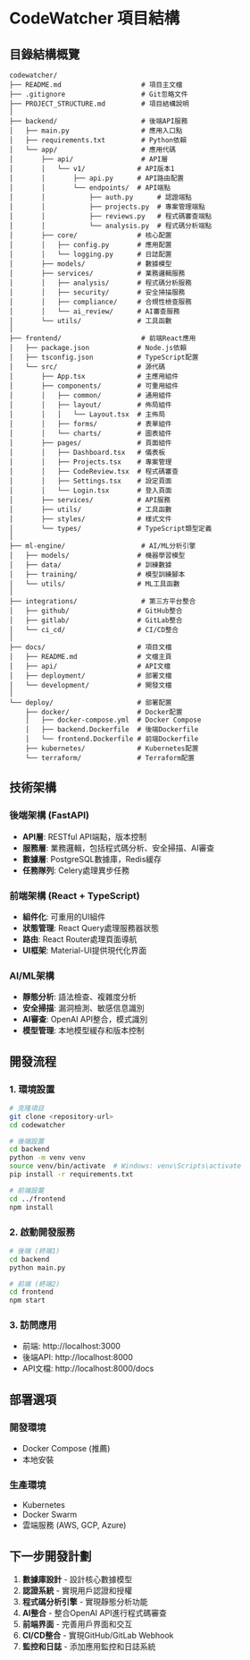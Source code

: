 # CodeWatcher 項目結構

## 目錄結構概覽

```
codewatcher/
├── README.md                    # 項目主文檔
├── .gitignore                   # Git忽略文件
├── PROJECT_STRUCTURE.md         # 項目結構說明
│
├── backend/                     # 後端API服務
│   ├── main.py                  # 應用入口點
│   ├── requirements.txt         # Python依賴
│   └── app/                     # 應用代碼
│       ├── api/                 # API層
│       │   └── v1/             # API版本1
│       │       ├── api.py      # API路由配置
│       │       └── endpoints/  # API端點
│       │           ├── auth.py      # 認證端點
│       │           ├── projects.py  # 專案管理端點
│       │           ├── reviews.py   # 程式碼審查端點
│       │           └── analysis.py  # 程式碼分析端點
│       ├── core/               # 核心配置
│       │   ├── config.py       # 應用配置
│       │   └── logging.py      # 日誌配置
│       ├── models/             # 數據模型
│       ├── services/           # 業務邏輯服務
│       │   ├── analysis/       # 程式碼分析服務
│       │   ├── security/       # 安全掃描服務
│       │   ├── compliance/     # 合規性檢查服務
│       │   └── ai_review/      # AI審查服務
│       └── utils/              # 工具函數
│
├── frontend/                    # 前端React應用
│   ├── package.json            # Node.js依賴
│   ├── tsconfig.json           # TypeScript配置
│   └── src/                    # 源代碼
│       ├── App.tsx             # 主應用組件
│       ├── components/         # 可重用組件
│       │   ├── common/         # 通用組件
│       │   ├── layout/         # 佈局組件
│       │   │   └── Layout.tsx  # 主佈局
│       │   ├── forms/          # 表單組件
│       │   └── charts/         # 圖表組件
│       ├── pages/              # 頁面組件
│       │   ├── Dashboard.tsx   # 儀表板
│       │   ├── Projects.tsx    # 專案管理
│       │   ├── CodeReview.tsx  # 程式碼審查
│       │   ├── Settings.tsx    # 設定頁面
│       │   └── Login.tsx       # 登入頁面
│       ├── services/           # API服務
│       ├── utils/              # 工具函數
│       ├── styles/             # 樣式文件
│       └── types/              # TypeScript類型定義
│
├── ml-engine/                   # AI/ML分析引擎
│   ├── models/                 # 機器學習模型
│   ├── data/                   # 訓練數據
│   ├── training/               # 模型訓練腳本
│   └── utils/                  # ML工具函數
│
├── integrations/                # 第三方平台整合
│   ├── github/                 # GitHub整合
│   ├── gitlab/                 # GitLab整合
│   └── ci_cd/                  # CI/CD整合
│
├── docs/                       # 項目文檔
│   ├── README.md               # 文檔主頁
│   ├── api/                    # API文檔
│   ├── deployment/             # 部署文檔
│   └── development/            # 開發文檔
│
└── deploy/                     # 部署配置
    ├── docker/                 # Docker配置
    │   ├── docker-compose.yml  # Docker Compose
    │   ├── backend.Dockerfile  # 後端Dockerfile
    │   └── frontend.Dockerfile # 前端Dockerfile
    ├── kubernetes/             # Kubernetes配置
    └── terraform/              # Terraform配置
```

## 技術架構

### 後端架構 (FastAPI)
- **API層**: RESTful API端點，版本控制
- **服務層**: 業務邏輯，包括程式碼分析、安全掃描、AI審查
- **數據層**: PostgreSQL數據庫，Redis緩存
- **任務隊列**: Celery處理異步任務

### 前端架構 (React + TypeScript)
- **組件化**: 可重用的UI組件
- **狀態管理**: React Query處理服務器狀態
- **路由**: React Router處理頁面導航
- **UI框架**: Material-UI提供現代化界面

### AI/ML架構
- **靜態分析**: 語法檢查、複雜度分析
- **安全掃描**: 漏洞檢測、敏感信息識別
- **AI審查**: OpenAI API整合，模式識別
- **模型管理**: 本地模型緩存和版本控制

## 開發流程

### 1. 環境設置
```bash
# 克隆項目
git clone <repository-url>
cd codewatcher

# 後端設置
cd backend
python -m venv venv
source venv/bin/activate  # Windows: venv\Scripts\activate
pip install -r requirements.txt

# 前端設置
cd ../frontend
npm install
```

### 2. 啟動開發服務
```bash
# 後端 (終端1)
cd backend
python main.py

# 前端 (終端2)
cd frontend
npm start
```

### 3. 訪問應用
- 前端: http://localhost:3000
- 後端API: http://localhost:8000
- API文檔: http://localhost:8000/docs

## 部署選項

### 開發環境
- Docker Compose (推薦)
- 本地安裝

### 生產環境
- Kubernetes
- Docker Swarm
- 雲端服務 (AWS, GCP, Azure)

## 下一步開發計劃

1. **數據庫設計** - 設計核心數據模型
2. **認證系統** - 實現用戶認證和授權
3. **程式碼分析引擎** - 實現靜態分析功能
4. **AI整合** - 整合OpenAI API進行程式碼審查
5. **前端界面** - 完善用戶界面和交互
6. **CI/CD整合** - 實現GitHub/GitLab Webhook
7. **監控和日誌** - 添加應用監控和日誌系統 